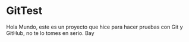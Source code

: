 # GitTest
Hola Mundo, este es un proyecto que hice para hacer pruebas con Git y GitHub, no te lo tomes en serio. Bay
